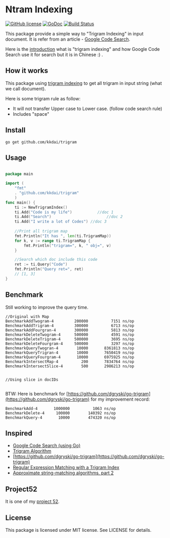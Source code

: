 Ntram Indexing
==================

[![GitHub license](https://img.shields.io/badge/license-MIT-blue.svg)](https://raw.githubusercontent.com/kkdai/ntram/master/LICENSE)  [![GoDoc](https://godoc.org/github.com/kkdai/ntram?status.svg)](https://godoc.org/github.com/kkdai/ntram)  [![Build Status](https://travis-ci.org/kkdai/ntram.svg?branch=master)](https://travis-ci.org/kkdai/ntram)


This package provide a simple way to "Trigram Indexing" in input document. It is refer from an article - [Google Code Search](https://github.com/google/codesearch).

Here is the [introduction](http://www.evanlin.com/trigram-study-note/) what is "trigram indexing" and how Google Code Search use it for search but it is in Chinese :) .


How it works
---------------

This package using [trigram indexing](https://swtch.com/~rsc/regexp/regexp4.html) to get all trigram in input string (what we call document).

Here is some trigram rule as follow:

- It will not transfer Upper case	 to Lower case. (follow code search rule)
- Includes "space"

 
Install
---------------
`go get github.com/kkdai/trigram`


Usage
---------------

```go

package main

import (
	"fmt"
	. "github.com/kkdai/trigram"
	)
func main() {	
	ti := NewTrigramIndex()
	ti.Add("Code is my life")			//doc 1
	ti.Add("Search")						//doc 2
	ti.Add("I write a lot of Codes") //doc 3
	
	//Print all trigram map 
	fmt.Println("It has ", len(ti.TrigramMap))
	for k, v := range ti.TrigramMap {
		fmt.Println("trigram=", k, " obj=", v)
	}

	//Search which doc include this code
	ret := ti.Query("Code")
	fmt.Println("Query ret=", ret)
	// [1, 3]
}
```


Benchmark
---------------

Still working to improve the query time.

```
//Original with Map
BenchmarkAddTwogram-4    	  200000	      7151 ns/op
BenchmarkAddTrigram-4    	  300000	      6713 ns/op
BenchmarkAddFourgran-4   	  300000	      5813 ns/op
BenchmarkDeleteTwogram-4 	  500000	      4591 ns/op
BenchmarkDeleteTrigram-4 	  500000	      3695 ns/op
BenchmarkDeleteFourgram-4	  500000	      3297 ns/op
BenchmarkQueryTwogran-4  	   10000	   8361813 ns/op
BenchmarkQueryTrigran-4  	   10000	   7650419 ns/op
BenchmarkQueryFourgram-4 	   10000	   6975925 ns/op
BenchmarkIntersectMap-4  	     200	   7834764 ns/op
BenchmarkIntersectSlice-4	     500	   2986213 ns/op


//Using slice in docIDs


```

BTW: Here is benchmark for [https://github.com/dgryski/go-trigram](https://github.com/dgryski/go-trigram) for my improvement record:



```
BenchmarkAdd-4       1000000          1063 ns/op
BenchmarkDelete-4     100000        140392 ns/op
BenchmarkQuery-4       10000        474320 ns/op
```

Inspired
---------------

- [Google Code Search (using Go)](https://github.com/google/codesearch)
- [Trigram Algorithm](http://ii.nlm.nih.gov/MTI/Details/trigram.shtml)
- [https://github.com/dgryski/go-trigram](https://github.com/dgryski/go-trigram)
- [Regular Expression Matching with a Trigram Index](https://swtch.com/~rsc/regexp/regexp4.html)
- [Approximate string-matching algorithms, part 2](http://www.morfoedro.it/doc.php?n=223&lang=en#SimilarityMetric)

Project52
---------------

It is one of my [project 52](https://github.com/kkdai/project52).


License
---------------

This package is licensed under MIT license. See LICENSE for details.

